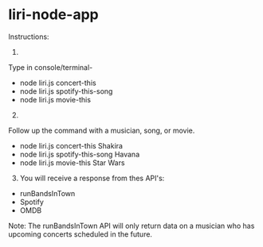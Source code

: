 # liri-node-app

Instructions:

1. 
Type in console/terminal- 
* node liri.js concert-this
* node liri.js spotify-this-song
* node liri.js movie-this

2. 
Follow up the command with a musician, song, or movie.

* node liri.js concert-this Shakira
* node liri.js spotify-this-song Havana
* node liri.js movie-this Star Wars

3. You will receive a response from thes API's:
* runBandsInTown
* Spotify
* OMDB

Note:
The runBandsInTown API will only return data on a musician who has upcoming concerts scheduled in the future. 